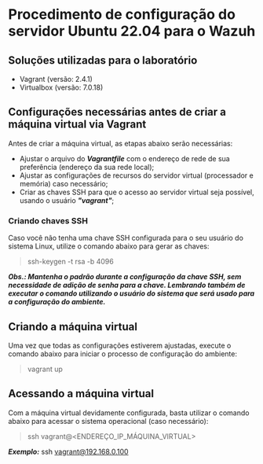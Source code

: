# Procedimento de configuração do servidor Ubuntu 22.04 para o Wazuh
## Soluções utilizadas para o laboratório

- Vagrant (versão: 2.4.1)
- Virtualbox (versão: 7.0.18)

## Configurações necessárias antes de criar a máquina virtual via Vagrant

Antes de criar a máquina virtual, as etapas abaixo serão necessárias:

- Ajustar o arquivo do ***Vagrantfile*** com o endereço de rede de sua preferência (endereço da sua rede local);
- Ajustar as configurações de recursos do servidor virtual (processador e memória) caso necessário;
- Criar as chaves SSH para que o acesso ao servidor virtual seja  possível, usando o usuário ***"vagrant"***;

### Criando chaves SSH
Caso você não tenha uma chave SSH configurada para o seu usuário do sistema Linux, utilize o comando abaixo para gerar as chaves:

> ssh-keygen -t rsa -b 4096

***Obs.: Mantenha o padrão durante a configuração da chave SSH, sem necessidade de adição de senha para a chave. Lembrando também de executar o comando utilizando o usuário do sistema que será usado para a configuração do ambiente.***

## Criando a máquina virtual

Uma vez que todas as configurações estiverem ajustadas, execute o comando abaixo para iniciar o processo de configuração do ambiente:

> vagrant up

## Acessando a máquina virtual

Com a máquina virtual devidamente configurada, basta utilizar o comando abaixo para acessar o sistema operacional (caso necessário):

> ssh vagrant@<ENDEREÇO_IP_MÁQUINA_VIRTUAL>

***Exemplo:*** ssh vagrant@192.168.0.100
